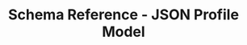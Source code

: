 ---
title: Schema Reference - JSON Profile Model
description: OSCAL Profile Model JSON Schema Reference
permalink: /docs/schemas/oscal-profile-json/
layout: schemas
topnav: schemareference
sidenav: schemas
subnav: true
model: oscal-profile-json
---